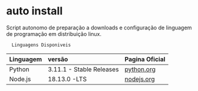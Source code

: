 # auto install

Script autonomo de preparação a downloads e configuração de linguagem de programação em distribuição linux. 

```
  Linguagens Disponiveis
```

| Linguagem   | versão       | Pagina Oficial                           |
| :---------- | :--------- | :---------------------------------- |
| Python | 3.11.1 - Stable Releases| [python.org](https://www.python.org/downloads/source/) |
| Node.js | 18.13.0 -LTS  | [nodejs.org](https://nodejs.org/en/download/) |

